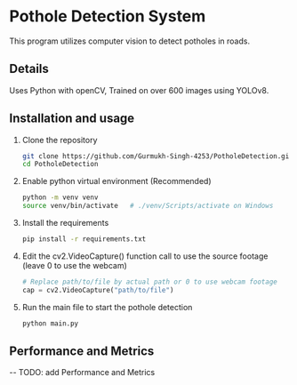 # Pothole Detection System

This program utilizes computer vision to detect potholes in roads. 

## Details

Uses Python with openCV, Trained on over 600 images using YOLOv8. 

## Installation and usage

1) Clone the repository

    ```bash
    git clone https://github.com/Gurmukh-Singh-4253/PotholeDetection.git 
    cd PotholeDetection
    ```

2) Enable python virtual environment (Recommended)

    ```bash
    python -m venv venv
    source venv/bin/activate   # ./venv/Scripts/activate on Windows
    ```

3) Install the requirements

    ```bash
    pip install -r requirements.txt
    ```

4) Edit the cv2.VideoCapture() function call to use the source footage (leave 0 to use the webcam)

    ```python
    # Replace path/to/file by actual path or 0 to use webcam footage
    cap = cv2.VideoCapture("path/to/file")   
    ```

5) Run the main file to start the pothole detection

    ```bash
    python main.py
    ```

## Performance and Metrics

-- TODO: add Performance and Metrics
